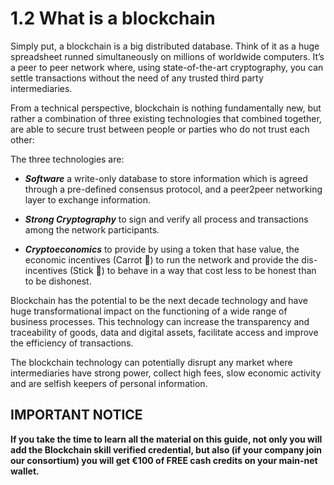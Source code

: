 # 1.2 What is a blockchain

Simply put, a blockchain is a big distributed database. Think of it as a huge spreadsheet runned simultaneously on millions of worldwide computers. It’s a peer to peer network where, using state-of-the-art cryptography, you can settle transactions without the need of any trusted third party intermediaries.

From a technical perspective, blockchain is nothing fundamentally new, but rather a combination of three existing technologies that combined together, are able to secure trust between people or parties who do not trust each other:

The three technologies are:

* ***Software*** a write-only database to store information which is agreed through a pre-defined consensus protocol, and a peer2peer networking layer to exchange information.

* ***Strong Cryptography*** to sign and verify all process and transactions among the network participants.

* ***Cryptoeconomics*** to provide by using a token that hase value, the economic incentives (Carrot 🥕) to run the network and provide the dis-incentives (Stick 🏑) to behave in a way that cost less to be honest than to be dishonest.

Blockchain has the potential to be the next decade technology and have huge transformational impact on the functioning of a wide range of business processes. This technology can increase the transparency and traceability of goods, data and digital assets, facilitate access and improve the efficiency of transactions.

The blockchain technology can potentially disrupt any market where intermediaries have strong power, collect high fees, slow economic activity and are selfish keepers of personal information.

## IMPORTANT NOTICE

**If you take the time to learn all the material on this guide, not only you will add the Blockchain skill verified credential, but also (if your company join our consortium) you will get €100 of FREE cash credits on your main-net wallet.**
